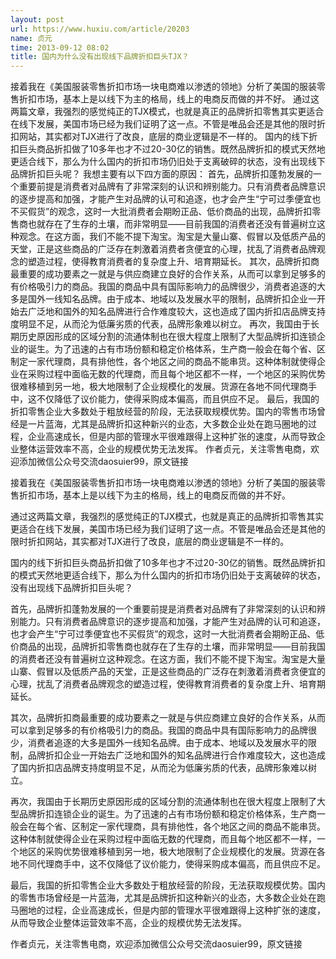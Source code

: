 ```yaml
---
layout: post
url: https://www.huxiu.com/article/20203
name: 贞元
time: 2013-09-12 08:02
title: 国内为什么没有出现线下品牌折扣巨头TJX？
---
```

接着我在《美国服装零售折扣市场一块电商难以渗透的领地》分析了美国的服装零售折扣市场，基本上是以线下为主的格局，线上的电商反而做的并不好。 通过这两篇文章，我强烈的感觉纯正的TJX模式，也就是真正的品牌折扣零售其实更适合在线下发展，美国市场已经为我们证明了这一点。不管是唯品会还是其他的限时折扣网站，其实都对TJX进行了改良，底层的商业逻辑是不一样的。 国内的线下折扣巨头商品折扣做了10多年也才不过20-30亿的销售。既然品牌折扣的模式天然地更适合线下，那么为什么国内的折扣市场仍旧处于支离破碎的状态，没有出现线下品牌折扣巨头呢？ 我想主要有以下四方面的原因： 首先，品牌折扣蓬勃发展的一个重要前提是消费者对品牌有了非常深刻的认识和辨别能力。只有消费者品牌意识的逐步提高和加强，才能产生对品牌的认可和追逐，也才会产生“宁可过季便宜也不买假货”的观念，这时一大批消费者会期盼正品、低价商品的出现，品牌折扣零售商也就存在了生存的土壤，而非常明显——目前我国的消费者还没有普遍树立这种观念。在这方面，我们不能不提下淘宝。淘宝是大量山寨、假冒以及低质产品的天堂，正是这些商品的广泛存在刺激着消费者贪便宜的心理，扰乱了消费者品牌观念的塑造过程，使得教育消费者的复杂度上升、培育期延长。 其次，品牌折扣商最重要的成功要素之一就是与供应商建立良好的合作关系，从而可以拿到足够多的有价格吸引力的商品。我国的商品中具有国际影响力的品牌很少，消费者追逐的大多是国外一线知名品牌。由于成本、地域以及发展水平的限制，品牌折扣企业一开始去广泛地和国外的知名品牌进行合作难度较大，这也造成了国内折扣店品牌支持度明显不足，从而沦为低廉劣质的代表，品牌形象难以树立。 再次，我国由于长期历史原因形成的区域分割的流通体制也在很大程度上限制了大型品牌折扣连锁企业的诞生。为了迅速的占有市场份额和稳定价格体系，生产商一般会在每个省、区制定一家代理商，具有排他性，各个地区之间的商品不能串货。这种体制就使得企业在采购过程中面临无数的代理商，而且每个地区都不一样，一个地区的采购优势很难移植到另一地，极大地限制了企业规模化的发展。货源在各地不同代理商手中，这不仅降低了议价能力，使得采购成本偏高，而且供应不足。 最后，我国的折扣零售企业大多数处于粗放经营的阶段，无法获取规模优势。国内的零售市场曾经是一片蓝海，尤其是品牌折扣这种新兴的业态，大多数企业处在跑马圈地的过程，企业高速成长，但是内部的管理水平很难跟得上这种扩张的速度，从而导致企业整体运营效率不高，企业的规模优势无法发挥。 作者贞元，关注零售电商，欢迎添加微信公众号交流daosuier99，原文链接

接着我在《美国服装零售折扣市场一块电商难以渗透的领地》分析了美国的服装零售折扣市场，基本上是以线下为主的格局，线上的电商反而做的并不好。

通过这两篇文章，我强烈的感觉纯正的TJX模式，也就是真正的品牌折扣零售其实更适合在线下发展，美国市场已经为我们证明了这一点。不管是唯品会还是其他的限时折扣网站，其实都对TJX进行了改良，底层的商业逻辑是不一样的。

国内的线下折扣巨头商品折扣做了10多年也才不过20-30亿的销售。既然品牌折扣的模式天然地更适合线下，那么为什么国内的折扣市场仍旧处于支离破碎的状态，没有出现线下品牌折扣巨头呢？

首先，品牌折扣蓬勃发展的一个重要前提是消费者对品牌有了非常深刻的认识和辨别能力。只有消费者品牌意识的逐步提高和加强，才能产生对品牌的认可和追逐，也才会产生“宁可过季便宜也不买假货”的观念，这时一大批消费者会期盼正品、低价商品的出现，品牌折扣零售商也就存在了生存的土壤，而非常明显——目前我国的消费者还没有普遍树立这种观念。在这方面，我们不能不提下淘宝。淘宝是大量山寨、假冒以及低质产品的天堂，正是这些商品的广泛存在刺激着消费者贪便宜的心理，扰乱了消费者品牌观念的塑造过程，使得教育消费者的复杂度上升、培育期延长。

其次，品牌折扣商最重要的成功要素之一就是与供应商建立良好的合作关系，从而可以拿到足够多的有价格吸引力的商品。我国的商品中具有国际影响力的品牌很少，消费者追逐的大多是国外一线知名品牌。由于成本、地域以及发展水平的限制，品牌折扣企业一开始去广泛地和国外的知名品牌进行合作难度较大，这也造成了国内折扣店品牌支持度明显不足，从而沦为低廉劣质的代表，品牌形象难以树立。

再次，我国由于长期历史原因形成的区域分割的流通体制也在很大程度上限制了大型品牌折扣连锁企业的诞生。为了迅速的占有市场份额和稳定价格体系，生产商一般会在每个省、区制定一家代理商，具有排他性，各个地区之间的商品不能串货。这种体制就使得企业在采购过程中面临无数的代理商，而且每个地区都不一样，一个地区的采购优势很难移植到另一地，极大地限制了企业规模化的发展。货源在各地不同代理商手中，这不仅降低了议价能力，使得采购成本偏高，而且供应不足。

最后，我国的折扣零售企业大多数处于粗放经营的阶段，无法获取规模优势。国内的零售市场曾经是一片蓝海，尤其是品牌折扣这种新兴的业态，大多数企业处在跑马圈地的过程，企业高速成长，但是内部的管理水平很难跟得上这种扩张的速度，从而导致企业整体运营效率不高，企业的规模优势无法发挥。

作者贞元，关注零售电商，欢迎添加微信公众号交流daosuier99，原文链接

